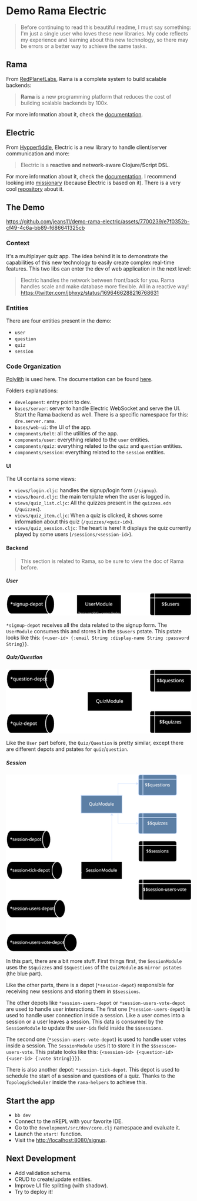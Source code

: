 # Demo Rama Electric

> Before continuing to read this beautiful readme, I must say something: I'm just a single user who loves these new libraries. My code reflects my experience and learning about this new technology, so there may be errors or a better way to achieve the same tasks.

## Rama

From [RedPlanetLabs](https://redplanetlabs.com/), Rama is a complete system to build scalable backends:

> **Rama** is a new programming platform that reduces the cost of building scalable backends by 100x.

For more information about it, check the [documentation](https://redplanetlabs.com/docs/~/index.html#gsc.tab=0).

## Electric

From [Hypperfiddle](https://www.hyperfiddle.net/), Electric is a new library to handle client/server communication and more:

> Electric is a **reactive and network-aware Clojure/Script DSL**.

For more information about it, check the [documentation](https://github.com/hyperfiddle/electric). I recommend looking into [missionary](https://github.com/leonoel/missionary) (because Electric is based on it). There is a very cool [repository](https://github.com/dustingetz/missionary-quickstart) about it.

## The Demo

https://github.com/jeans11/demo-rama-electric/assets/7700239/e7f0352b-cf49-4c6a-bb89-f686641325cb

### Context

It's a multiplayer quiz app. The idea behind it is to demonstrate the capabilities of this new technology to easily create complex real-time features. This two libs can enter the dev of web application in the next level:

> Electric handles the network between front/back for you. Rama handles scale and make database more flexible.
> All in a reactive way!
> https://twitter.com/jbhxyz/status/1696466288216768631

### Entities

There are four entities present in the demo:

- `user`
- `question`
- `quiz`
- `session`

### Code Organization

[Polylith](https://github.com/polyfy/polylith) is used here. The documentation can be found [here](https://polylith.gitbook.io/polylith).

Folders explanations:

- `development`: entry point to dev.
- `bases/server`: server to handle Electric WebSocket and serve the UI. Start the Rama backend as well. There is a specific namespace for this: `dre.server.rama`.
- `bases/web-ui`: the UI of the app.
- `components/belt`: all the utilities of the app.
- `components/user`: everything related to the `user` entities.
- `components/quiz`: everything related to the `quiz` and `question` entities.
- `components/session`: everything related to the `session` entities.

#### UI

The UI contains some views:

- `views/login.cljc`: handles the signup/login form (`/signup`).
- `views/board.cljc`: the main template when the user is logged in.
- `views/quiz_list.cljc`: All the quizzes present in the `quizzes.edn` (`/quizzes`).
- `views/quiz_item.cljc`: When a quiz is clicked, it shows some information about this quiz (`/quizzes/<quiz-id>`).
- `views/quiz_session.cljc`: The heart is here! It displays the quiz currently played by some users (`/sessions/<session-id>`).

#### Backend

> This section is related to Rama, so be sure to view the doc of Rama before.

##### User

![user_flow.svg](docs/backend/user_flow.svg)

`*signup-depot` receives all the data related to the signup form. The `UserModule` consumes this and stores it in the `$$users` pstate. This pstate looks like this: `{<user-id> {:email String :display-name String :password String}}`.

##### Quiz/Question

![quiz_question_flow.svg](docs/backend/quiz_question_flow.svg)

Like the `User` part before, the `Quiz/Question` is pretty similar, except there are different depots and pstates for `quiz`/`question`.

##### Session

![session_flow.svg](docs/backend/session_flow.svg)

In this part, there are a bit more stuff. First things first, the `SessionModule` uses the `$$quizzes` and `$$questions` of the `QuizModule` as `mirror pstates` (the blue part).

Like the other parts, there is a depot (`*session-depot`) responsible for receiving new sessions and storing them in `$$sessions`.

The other depots like `*session-users-depot` or `*session-users-vote-depot` are used to handle user interactions. The first one (`*session-users-depot`) is used to handle user connection inside a session. Like a user comes into a session or a user leaves a session. This data is consumed by the `SessionModule` to update the `user-ids` field inside the `$$sessions`.

The second one (`*session-users-vote-depot`) is used to handle user votes inside a session. The `SessionModule` uses it to store it in the `$$session-users-vote`. This pstate looks like this: `{<session-id> {<question-id> {<user-id> {:vote String}}}}`.

There is also another depot: `*session-tick-depot`. This depot is used to schedule the start of a session and questions of a quiz. Thanks to the `TopologyScheduler` inside the `rama-helpers` to achieve this.

## Start the app

- `bb dev`
- Connect to the nREPL with your favorite IDE.
- Go to the `development/src/dev/core.clj` namespace and evaluate it.
- Launch the `start!` function.
- Visit the [http://localhost:8080/signup](http://localhost:8080/signup).

## Next Development

- Add validation schema.
- CRUD to create/update entities.
- Improve UI file splitting (with shadow).
- Try to deploy it!

